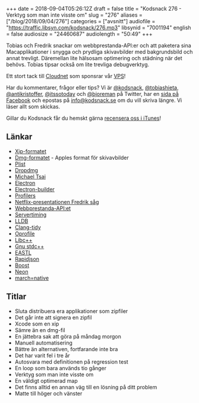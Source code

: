 +++
date = 2018-09-04T05:26:12Z
draft = false
title = "Kodsnack 276 - Verktyg som man inte visste om"
slug = "276"
aliases = ["/blog/2018/09/04/276"]
categories = ["avsnitt"]
audiofile = "https://traffic.libsyn.com/kodsnack/276.mp3"
libsynid = "7001194"
english = false
audiosize = "24460687"
audiolength = "50:49"
+++

Tobias och Fredrik snackar om webbprestanda-API:er och att paketera sina Macapplikationer i snygga och prydliga skivavbilder med bakgrundsbild och annat trevligt. Däremellan lite hälsosam optimering och städning när det behövs. Tobias tipsar också om lite trevliga debugverktyg.

Ett stort tack till [Cloudnet](http://www.cloudnet.se) som sponsrar vår [VPS](http://en.wikipedia.org/wiki/Virtual_private_server)!

Har du kommentarer, frågor eller tips? Vi är [@kodsnack](https://www.twitter.com/kodsnack), [@tobiashieta](https://www.twitter.com/tobiashieta), [@antikristoffer](https://www.twitter.com/antikristoffer), [@itssotoday](https://twitter.com/itssotoday) och [@bjoreman](https://www.twitter.com/bjoreman) på Twitter, har en [sida på Facebook](https://www.facebook.com/kodsnack) och epostas på [info@kodsnack.se](mailto:info@kodsnack.se) om du vill skriva längre. Vi läser allt som skickas.

Gillar du Kodsnack får du hemskt gärna [recensera oss i iTunes](http://itunes.apple.com/se/podcast/kodsnack/id561631498?l=en)!

## Länkar ##
* [Xip-formatet](https://en.wikipedia.org/wiki/.XIP)
* [Dmg-formatet](https://en.wikipedia.org/wiki/Apple_Disk_Image) - Apples format för skivavbilder
* [Plist](https://en.wikipedia.org/wiki/Property_list)
* [Dropdmg](https://c-command.com/dropdmg/)
* [Michael Tsai](https://mjtsai.com/)
* [Electron](https://electronjs.org/)
* [Electron-builder](https://www.electron.build/)
* [Profilers](https://en.wikipedia.org/wiki/Profiling_%28computer_programming%29)
* [Netflix-presentationen Fredrik såg](https://youtu.be/V8oTJ8OZ5S0)
* [Webbprestanda-API:et](https://developer.mozilla.org/en-US/docs/Web/API/Window/performance)
* [Servertiming](https://developer.mozilla.org/en-US/docs/Web/API/PerformanceResourceTiming/serverTiming)
* [LLDB](https://lldb.llvm.org/)
* [Clang-tidy](http://clang.llvm.org/extra/clang-tidy/)
* [Oprofile](http://oprofile.sourceforge.net/about/)
* [Libc++](https://libcxx.llvm.org/)
* [Gnu stdc++](https://gcc.gnu.org/onlinedocs/libstdc++/)
* [EASTL](https://github.com/electronicarts/EASTL)
* [Rapidjson](http://rapidjson.org/md_doc_tutorial.html)
* [Boost](https://www.boost.org/)
* [Neon](https://developer.arm.com/technologies/neon)
* [march=native](https://wiki.gentoo.org/wiki/GCC_optimization#-march)

## Titlar ##
* Sluta distribuera era applikationer som zipfiler
* Det går inte att signera en zipfil
* Xcode som en xip
* Sämre än en dmg-fil
* En jättebra sak att göra på måndag morgon
* Manuell automatisering
* Bättre än alternativen, fortfarande inte bra
* Det har varit fel i tre år
* Autosvara med definitionen på regression test
* En loop som bara används tio gånger
* Verktyg som man inte visste om
* En väldigt optimerad map
* Det finns alltid en annan väg till en lösning på ditt problem
* Matte till höger och vänster